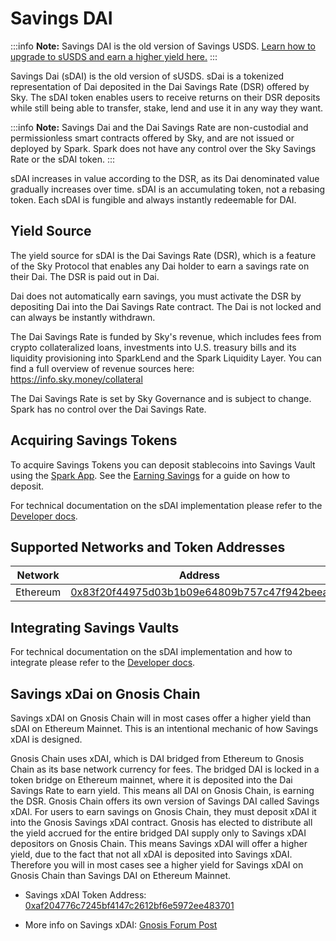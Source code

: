 # Savings DAI

:::info
**Note:** Savings DAI is the old version of Savings USDS. [Learn how to upgrade to sUSDS and earn a higher yield here.](/user-guides/converting-tokens/)
:::

Savings Dai (sDAI) is the old version of sUSDS. sDai is a tokenized representation of Dai deposited in the Dai Savings Rate (DSR) offered by Sky. The sDAI token enables users to receive returns on their DSR deposits while still being able to transfer, stake, lend and use it in any way they want.

:::info
**Note:** Savings Dai and the Dai Savings Rate are non-custodial and permissionless smart contracts offered by Sky, and are not issued or deployed by Spark. Spark does not have any control over the Sky Savings Rate or the sDAI token.
:::

sDAI increases in value according to the DSR, as its Dai denominated value gradually increases over time. sDAI is an accumulating token, not a rebasing token. Each sDAI is fungible and always instantly redeemable for DAI.

## Yield Source

The yield source for sDAI is the Dai Savings Rate (DSR), which is a feature of the Sky Protocol that enables any Dai holder to earn a savings rate on their Dai. The DSR is paid out in Dai.

Dai does not automatically earn savings, you must activate the DSR by depositing Dai into the Dai Savings Rate contract. The Dai is not locked and can always be instantly withdrawn.

The Dai Savings Rate is funded by Sky's revenue, which includes fees from crypto collateralized loans, investments into U.S. treasury bills and its liquidity provisioning into SparkLend and the Spark Liquidity Layer. You can find a full overview of revenue sources here: https://info.sky.money/collateral

The Dai Savings Rate is set by Sky Governance and is subject to change. Spark has no control over the Dai Savings Rate.

## Acquiring Savings Tokens

To acquire Savings Tokens you can deposit stablecoins into Savings Vault using the [Spark App](https://app.spark.fi/).
See the [Earning Savings](/user-guides/earning-savings/) for a guide on how to deposit.

For technical documentation on the sDAI implementation please refer to the [Developer docs](/dev/savings/sdai-token).

## Supported Networks and Token Addresses

| Network  | Address                                                                                                                    |
| -------- | -------------------------------------------------------------------------------------------------------------------------- |
| Ethereum | [0x83f20f44975d03b1b09e64809b757c47f942beea](https://etherscan.io/address/0x83f20f44975d03b1b09e64809b757c47f942beea)      |

## Integrating Savings Vaults

For technical documentation on the sDAI implementation and how to integrate please refer to the [Developer docs](/dev/savings/sdai-token).

## Savings xDai on Gnosis Chain

Savings xDAI on Gnosis Chain will in most cases offer a higher yield than sDAI on Ethereum Mainnet. This is an intentional mechanic of how Savings xDAI is designed.

Gnosis Chain uses xDAI, which is DAI bridged from Ethereum to Gnosis Chain as its base network currency for fees. The bridged DAI is locked in a token bridge on Ethereum mainnet, where it is deposited into the Dai Savings Rate to earn yield. This means all DAI on Gnosis Chain, is earning the DSR. Gnosis Chain offers its own version of Savings DAI called Savings xDAI. For users to earn savings on Gnosis Chain, they must deposit xDAI it into the Gnosis Savings xDAI contract.
Gnosis has elected to distribute all the yield accrued for the entire bridged DAI supply only to Savings xDAI depositors on Gnosis Chain. This means Savings xDAI will offer a higher yield, due to the fact that not all xDAI is deposited into Savings xDAI. Therefore you will in most cases see a higher yield for Savings xDAI on Gnosis Chain than Savings DAI on Ethereum Mainnet.

- Savings xDAI Token Address: [0xaf204776c7245bf4147c2612bf6e5972ee483701](https://gnosisscan.io/token/0xaf204776c7245bf4147c2612bf6e5972ee483701)

- More info on Savings xDAI: [Gnosis Forum Post](https://forum.gnosis.io/t/deposit-dai-of-the-xdai-bridge-in-sdai-vault-from-spark/7236)